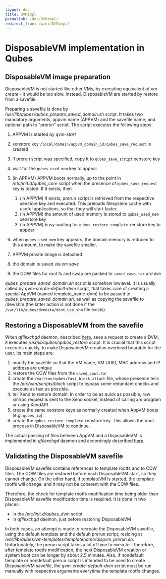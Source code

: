 ```yaml
---
layout: doc
title: DVMimpl
permalink: /doc/DVMimpl/
redirect_from: /wiki/DVMimpl/
---
```


DisposableVM implementation in Qubes
====================================

DisposableVM image preparation
------------------------------

DisposableVM is not started like other VMs, by executing equivalent of *xm create* - it would be too slow. Instead, DisposableVM are started by restore from a savefile.

Preparing a savefile is done by */usr/lib/qubes/qubes\_prepare\_saved\_domain.sh* script. It takes two mandatory arguments, appvm name (APPVM) and the savefile name, and optional path to "prerun" script. The script executes the following steps:

1.  APPVM is started by *qvm-start*
2.  xenstore key `/local/domain/appvm_domain_id/qubes_save_request` is created
3.  if prerun script was specified, copy it to `qubes_save_script` xenstore key
4.  wait for the `qubes_used_mem` key to appear
5.  (in APPVM) APPVM boots normally, up to the point in */etc/init.d/qubes\_core* script when the presence of `qubes_save_request` key is tested. If it exists, then
    1.  (in APPVM) if exists, prerun script is retrieved from the respective xenstore key and executed. This preloads filesystem cache with useful applications, so that they will start faster.
    2.  (in APPVM) the amount of used memory is stored to `qubes_used_mem` xenstore key
    3.  (in APPVM) busy-waiting for `qubes_restore_complete` xenstore key to appear

6.  when `qubes_used_mem` key appears, the domain memory is reduced to this amount, to make the savefile smaller.
7.  APPVM private image is detached
8.  the domain is saved via *xm save*
9.  the COW files for root fs and swap are packed to `saved_cows.tar` archive

*qubes\_prepare\_saved\_domain.sh* script is somehow lowlevel. It is usually called by *qvm-create-default-dvm* script, that takes care of creating a special AppVM (named template\_name-dvm) to be passed to *qubes\_prepare\_saved\_domain.sh*, as well as copying the savefile to /dev/shm (the latter action is not done if the `/var/lib/qubes/dvmdata/dont_use_shm` file exists).

Restoring a DisposableVM from the savefile
------------------------------------------

When *qfilexchgd* daemon, described [here](/doc/Qfileexchgd), sees a request to create a DVM, it executes */usr/lib/qubes/qubes\_restore* script. It is crucial that this script executes quickly, to make DisposableVM creation overhead bearable for the user. Its main steps are:

1.  modify the savefile so that the VM name, VM UUID, MAC address and IP address are unique
2.  restore the COW files from the `saved_cows.tar`
3.  create the `/var/run/qubes/fast_block_attach` file, whose presence tells the */etc/xen/scripts/block* script to bypass some redundant checks and execute as fast as possible.
4.  tell Xend to restore domain. In order to be as quick as possible, raw xmlrpc request is sent to the Xend socket, instead of calling *xm* program or using XendAPI
5.  create the same xenstore keys as normally created when AppVM boots (e.g. `qubes_ip`)
6.  create the `qubes_restore_complete` xenstore key. This allows the boot process in DisposableVM to continue.

The actual passing of files between AppVM and a DisposableVM is implemented in *qfilexchgd* daemon and accordingly described [here](/doc/Qfileexchgd).

Validating the DisposableVM savefile
------------------------------------

DisposableVM savefile contains references to template rootfs and to COW files. The COW files are restored before each DisposableVM start, so they cannot change. On the other hand, if templateVM is started, the template rootfs will change, and it may not be coherent with the COW files.

Therefore, the check for template rootfs modification time being older than DisposableVM savefile modification time is required. It is done in two places:

-   in the */etc/init.d/qubes\_dvm* script
-   in *qfilexchgd* daemon, just before restoring DisposableVM

In both cases, an attempt is made to recreate the DisposableVM savefile, using the default template and the default prerun script, residing at */var/lib/qubes/vm-templates/templatename/dispvm\_prerun.sh*. Unfortunately, the prerun script takes a lot of time to execute - therefore, after template rootfs modification, the next DisposableVM creation or system boot can be longer by about 2.5 minutes. Also, if nondefault template or nondefault prerun script is intended to be used to create DisposableVM savefile, the *qvm-create-default-dvm* script must be run manually with respective arguments everytime the template rootfs changes.
